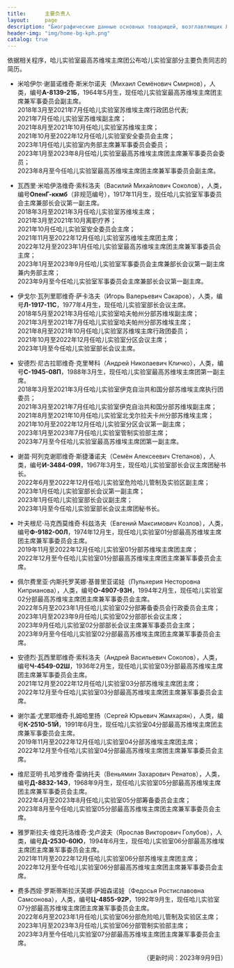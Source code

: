 ```yaml
---
title:      主要负责人
layout:     page
description: "Биографические данные основных товарищей, возглавляющих Лабораторию Хаера"
header-img: "img/home-bg-kph.png"
catalog: true
---
```


依据相关程序，哈儿实验室最高苏维埃主席团公布哈儿实验室部分主要负责同志的简历。

* 米哈伊尔·谢苗诺维奇·斯米尔诺夫（Михаил Семёнович Смирнов），人类，编号**А-8139-21Б**，1964年5月生，现任哈儿实验室最高苏维埃主席团主席兼军事委员会副主席。  
2018年3月至2021年7月任哈儿实验室苏维埃主席行政团总代表;  
2021年7月任哈儿实验室苏维埃副主席；  
2021年8月至2021年10月任哈儿实验室苏维埃主席；  
2021年10月至2022年12月任哈儿实验室安全委员会主席；  
2023年1月任哈儿实验室内务部主席兼军事委员会委员；  
2023年1月至2023年8月任哈儿实验室最高苏维埃主席团主席兼军事委员会委员；  
2023年8月至今任哈儿实验室最高苏维埃主席团主席兼军事委员会副主席。

* 瓦西里·米哈伊洛维奇·索科洛夫（Василий Михайлович Соколов），人类，编号**ОпенГ-ккмб**（非规范编号），1917年11月生，现任哈儿实验室军事委员会主席兼部长会议第一副主席。  
2018年3月至2021年3月任哈儿实验室苏维埃主席；  
2021年3月至2021年10月离职疗养；  
2021年10月任哈儿实验室安全委员会主席；  
2021年11月至2022年12月任哈儿实验室苏维埃主席团主席；  
2022年12月至2023年1月任哈儿实验室最高苏维埃主席团主席兼军事委员会主席；  
2023年1月至2023年9月任哈儿实验室军事委员会主席兼部长会议第一副主席兼内务部主席；  
2023年9月至今任哈儿实验室军事委员会主席兼部长会议第一副主席。

* 伊戈尔·瓦列里耶维奇·萨卡洛夫（Игорь Валерьевич Сакаров），人类，编号**Л-1917-11С**，1977年4月生，现任哈儿实验室部长会议主席。  
2018年5月至2021年3月任哈儿实验室哈夫帕州分部苏维埃副主席；  
2021年3月至2021年7月任哈儿实验室哈夫帕州分部苏维埃主席；  
2021年8月至2021年10月任哈儿实验室苏维埃主席行政团委员；  
2021年10月至2022年12月任哈儿实验室分区会议主席；  
2023年1月至今任哈儿实验室部长会议主席。

* 安德烈·尼古拉耶维奇·克里琴科（Андрей Николаевич Кличко），人类，编号**С-1945-08П**，1988年3月生，现任哈儿实验室最高苏维埃主席团第一副主席。  
2018年3月至2021年3月任哈儿实验室伊克自治共和国分部苏维埃主席执行团委员；  
2021年3月至2021年7月任哈儿实验室伊克自治共和国分部苏维埃副主席；  
2021年8月至2021年10月任哈儿实验室北戈尔拉夫卡州分部苏维埃主席；  
2021年10月至2022年12月任哈儿实验室分区会议第一副主席；  
2023年1月至2023年7月任哈儿实验室管制实验部主席；  
2023年7月至今任哈儿实验室最高苏维埃主席团第一副主席。

* 谢苗·阿列克谢耶维奇·斯捷潘诺夫（Семён Алексеевич Степанов），人类，编号**И-3484-09Я**，1967年3月生，现任哈儿实验室部长会议主席团秘书长。  
2022年6月至2022年12月任哈儿实验室危险哈儿管制及实验区副主席；  
2023年1月任哈儿实验室部长会议第一副主席；  
2023年1月任哈儿实验室部长会议副主席；  
2023年1月至今任哈儿实验室部长会议主席团秘书长。

* 叶夫根尼·马克西莫维奇·科兹洛夫（Евгений Максимович Козлов），人类，编号**Ф-9182-00Л**，1974年12月生，现任哈儿实验室01分部最高苏维埃主席团主席兼军事委员会主席。  
2019年11月至2022年12月任哈儿实验室01分部苏维埃主席团主席；  
2022年12月至今任哈儿实验室01分部最高苏维埃主席团主席兼军事委员会主席。

* 佩尔费里亚·内斯托罗芙娜·基普里亚诺娃（Пульхерия Несторовна Киприанова），人类，编号**О-4907-93Н**，1994年2月生，现任哈儿实验室02分部最高苏维埃主席团主席兼军事委员会主席。  
2022年5月至2023年1月任哈儿实验室02分部筹备委员会行政委员会主席；  
2023年1月至2023年9月任哈儿实验室02分部部长会议主席；  
2023年9月任哈儿实验室02分部部长会议主席兼军事委员会主席；  
2023年9月至今任哈儿实验室02分部最高苏维埃主席团主席兼军事委员会主席。

* 安德烈·瓦西里耶维奇·索科洛夫（Андрей Васильевич Соколов），人类，编号**Ч-4549-02Ш**，1936年2月生，现任哈儿实验室03分部最高苏维埃主席团主席兼军事委员会主席。  
2021年12月至2022年12月任哈儿实验室03分部苏维埃主席团主席；  
2022年12月至今任哈儿实验室03分部最高苏维埃主席团主席兼军事委员会主席。

* 谢尔盖·尤里耶维奇·扎姆哈里扬（Сергей Юрьевич Жамхарян），人类，编号**К-2510-51Й**，1991年6月生，现任哈儿实验室04分部最高苏维埃主席团主席兼军事委员会主席。  
2019年11月至2022年12月任哈儿实验室04分部苏维埃主席团主席；  
2022年12月至今任哈儿实验室04分部最高苏维埃主席团主席兼军事委员会主席。

* 维尼亚明·扎哈罗维奇·雷纳托夫（Веньямин Захарович Ренатов），人类，编号**Д-8832-14Э**，1968年9月生，现任哈儿实验室05分部最高苏维埃主席团主席兼军事委员会主席。  
2022年4月至2023年8月任哈儿实验室05分部筹备委员会主席；  
2023年8月至今任哈儿实验室05分部最高苏维埃主席团主席兼军事委员会主席。

* 雅罗斯拉夫·维克托洛维奇·戈卢波夫（Ярослав Викторович Голубов），人类，编号**Д-2530-60Ю**，1994年6月生，现任哈儿实验室06分部最高苏维埃主席团主席兼军事委员会主席。  
2021年11月至2022年12月任哈儿实验室06分部苏维埃主席团主席；  
2022年12月至今任哈儿实验室06分部最高苏维埃主席团主席兼军事委员会主席。

* 费多西娅·罗斯蒂斯拉沃芙娜·萨姆森诺娃（Федосья Ростиславовна Самсонова），人类，编号**Ц-4855-92Р**，1992年9月生，现任哈儿实验室07分部最高苏维埃主席团主席兼军事委员会主席。  
2022年6月至2023年1月任哈儿实验室06分部危险哈儿管制及实验区主席；  
2023年1月至2023年3月任哈儿实验室06分部管制实验部主席；  
2023年3月至今任哈儿实验室07分部最高苏维埃主席团主席兼军事委员会主席。
<div style="text-align: right">（更新时间：2023年9月9日）</div>